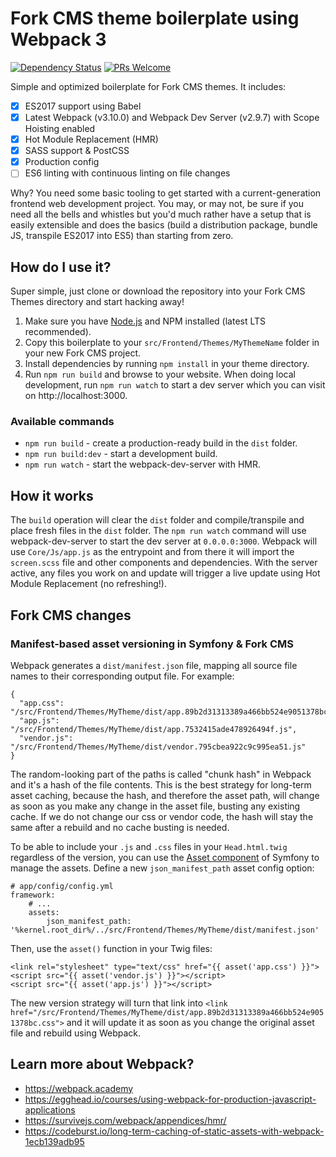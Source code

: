 # Fork CMS theme boilerplate using Webpack 3
[![Dependency Status](https://david-dm.org/jessedobbelaere/fork-cms-webpack-boilerplate.svg)](https://david-dm.org/jessedobbelaere/fork-cms-webpack-boilerplate) [![PRs Welcome](https://img.shields.io/badge/PRs-welcome-brightgreen.svg?style=flat-square)](http://makeapullrequest.com)

Simple and optimized boilerplate for Fork CMS themes. It includes:

- [x] ES2017 support using Babel
- [x] Latest Webpack (v3.10.0) and Webpack Dev Server (v2.9.7) with Scope Hoisting enabled
- [x] Hot Module Replacement (HMR)
- [x] SASS support & PostCSS
- [x] Production config
- [ ] ES6 linting with continuous linting on file changes

Why? You need some basic tooling to get started with a current-generation frontend web development project. You may,
or may not, be sure if you need all the bells and whistles but you'd much rather have a setup that is easily extensible
and does the basics (build a distribution package, bundle JS, transpile ES2017 into ES5) than starting from zero.

## How do I use it?
Super simple, just clone or download the repository into your Fork CMS Themes directory and start hacking away!

1. Make sure you have [Node.js](https://nodejs.org/) and NPM installed (latest LTS recommended).
2. Copy this boilerplate to your `src/Frontend/Themes/MyThemeName` folder in your new Fork CMS project.
3. Install dependencies by running `npm install` in your theme directory.
4. Run `npm run build` and browse to your website. When doing local development, run `npm run watch` to start a dev server which you can visit on http://localhost:3000.

### Available commands
* `npm run build` - create a production-ready build in the `dist` folder.
* `npm run build:dev` - start a development build.
* `npm run watch` - start the webpack-dev-server with HMR.

## How it works
The `build` operation will clear the `dist` folder and compile/transpile and place fresh files in the `dist` folder.
The `npm run watch` command will use webpack-dev-server to start the dev server at `0.0.0.0:3000`. Webpack will use
`Core/Js/app.js` as the entrypoint and from there it will import the `screen.scss` file and other components and dependencies. With the server active, any files you work on and update will trigger a live update using Hot Module Replacement (no refreshing!).

## Fork CMS changes
### Manifest-based asset versioning in Symfony & Fork CMS
Webpack generates a `dist/manifest.json` file, mapping all source file names to their corresponding output file. For example:

```
{
  "app.css": "/src/Frontend/Themes/MyTheme/dist/app.89b2d31313389a466bb524e9051378bc.css",
  "app.js": "/src/Frontend/Themes/MyTheme/dist/app.7532415ade478926494f.js",
  "vendor.js": "/src/Frontend/Themes/MyTheme/dist/vendor.795cbea922c9c995ea51.js"
}
```

The random-looking part of the paths is called "chunk hash" in Webpack and it's a hash of the file contents.
This is the best strategy for long-term asset caching, because the hash, and therefore the asset path, will change
as soon as you make any change in the asset file, busting any existing cache. If we do not change our css or vendor code,
the hash will stay the same after a rebuild and no cache busting is needed.

To be able to include your `.js` and `.css` files in your `Head.html.twig` regardless of the version, you can use the
[Asset component](https://symfony.com/components/Asset) of Symfony to manage the assets. Define a new `json_manifest_path`
asset config option:

```
# app/config/config.yml
framework:
    # ...
    assets:
        json_manifest_path: '%kernel.root_dir%/../src/Frontend/Themes/MyTheme/dist/manifest.json'
```

Then, use the `asset()` function in your Twig files:

```
<link rel="stylesheet" type="text/css" href="{{ asset('app.css') }}">
<script src="{{ asset('vendor.js') }}"></script>
<script src="{{ asset('app.js') }}"></script>
```

The new version strategy will turn that link into `<link href="/src/Frontend/Themes/MyTheme/dist/app.89b2d31313389a466bb524e9051378bc.css">` and it will update it as soon as you change the original asset file and rebuild using Webpack.

## Learn more about Webpack?
* https://webpack.academy
* https://egghead.io/courses/using-webpack-for-production-javascript-applications
* https://survivejs.com/webpack/appendices/hmr/
* https://codeburst.io/long-term-caching-of-static-assets-with-webpack-1ecb139adb95
